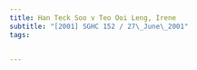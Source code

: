 ```yaml
---
title: Han Teck Soo v Teo Ooi Leng, Irene 
subtitle: "[2001] SGHC 152 / 27\_June\_2001"
tags:


---
```


